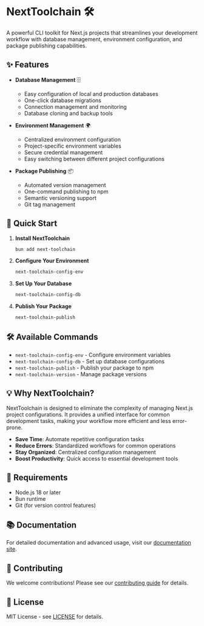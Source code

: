 # NextToolchain 🛠️

A powerful CLI toolkit for Next.js projects that streamlines your development workflow with database management, environment configuration, and package publishing capabilities.

## ✨ Features

- **Database Management** 🗄️
  - Easy configuration of local and production databases
  - One-click database migrations
  - Connection management and monitoring
  - Database cloning and backup tools

- **Environment Management** 🌍
  - Centralized environment configuration
  - Project-specific environment variables
  - Secure credential management
  - Easy switching between different project configurations

- **Package Publishing** 📦
  - Automated version management
  - One-command publishing to npm
  - Semantic versioning support
  - Git tag management

## 🚀 Quick Start

1. **Install NextToolchain**
   ```bash
   bun add next-toolchain
   ```

2. **Configure Your Environment**
   ```bash
   next-toolchain-config-env
   ```

3. **Set Up Your Database**
   ```bash
   next-toolchain-config-db
   ```

4. **Publish Your Package**
   ```bash
   next-toolchain-publish
   ```

## 🛠️ Available Commands

- `next-toolchain-config-env` - Configure environment variables
- `next-toolchain-config-db` - Set up database configurations
- `next-toolchain-publish` - Publish your package to npm
- `next-toolchain-version` - Manage package versions

## 💡 Why NextToolchain?

NextToolchain is designed to eliminate the complexity of managing Next.js project configurations. It provides a unified interface for common development tasks, making your workflow more efficient and less error-prone.

- **Save Time**: Automate repetitive configuration tasks
- **Reduce Errors**: Standardized workflows for common operations
- **Stay Organized**: Centralized configuration management
- **Boost Productivity**: Quick access to essential development tools

## 🔧 Requirements

- Node.js 18 or later
- Bun runtime
- Git (for version control features)

## 📚 Documentation

For detailed documentation and advanced usage, visit our [documentation site](https://next-toolchain.dev).

## 🤝 Contributing

We welcome contributions! Please see our [contributing guide](CONTRIBUTING.md) for details.

## 📄 License

MIT License - see [LICENSE](LICENSE) for details. 